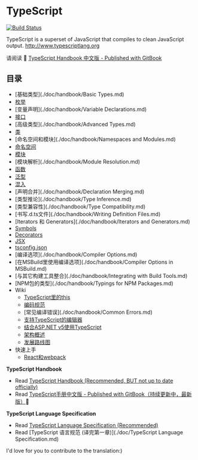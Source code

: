 # TypeScript

[![Build Status](https://travis-ci.org/zhongsp/TypeScript.svg?branch=master)](https://travis-ci.org/zhongsp/TypeScript)

TypeScript is a superset of JavaScript that compiles to clean JavaScript output.  http://www.typescriptlang.org

请阅读 :book: [TypeScript Handbook 中文版 - Published with GitBook](http://zhongsp.gitbooks.io/typescript-handbook/content/)


## 目录

* [基础类型](./doc/handbook/Basic Types.md)
* [枚举](./doc/handbook/Enums.md)
* [变量声明](./doc/handbook/Variable Declarations.md)
* [接口](./doc/handbook/Interfaces.md)
* [高级类型](./doc/handbook/Advanced Types.md)
* [类](./doc/handbook/Classes.md)
* [命名空间和模块](./doc/handbook/Namespaces and Modules.md)
* [命名空间](./doc/handbook/Namespaces.md)
* [模块](./doc/handbook/Modules.md)
* [模块解析](./doc/handbook/Module Resolution.md)
* [函数](./doc/handbook/Functions.md)
* [泛型](./doc/handbook/Generics.md)
* [混入](./doc/handbook/Mixins.md)
* [声明合并](./doc/handbook/Declaration Merging.md)
* [类型推论](./doc/handbook/Type Inference.md)
* [类型兼容性](./doc/handbook/Type Compatibility.md)
* [书写.d.ts文件](./doc/handbook/Writing Definition Files.md)
* [Iterators 和 Generators](./doc/handbook/Iterators and Generators.md)
* [Symbols](./doc/handbook/Symbols.md)
* [Decorators](./doc/handbook/Decorators.md)
* [JSX](./doc/handbook/JSX.md)
* [tsconfig.json](./doc/handbook/tsconfig.json.md)
* [编译选项](./doc/handbook/Compiler Options.md)
* [在MSBuild里使用编译选项](./doc/handbook/Compiler Options in MSBuild.md)
* [与其它构建工具整合](./doc/handbook/Integrating with Build Tools.md)
* [NPM包的类型](./doc/handbook/Typings for NPM Packages.md)
* Wiki
  * [TypeScript里的this](./doc/handbook/this-in-TypeScript.md)
  * [编码规范](./doc/handbook/coding_guidelines.md)
  * [常见编译错误](./doc/handbook/Common Errors.md)
  * [支持TypeScript的编辑器](./doc/handbook/TypeScript-Editor-Support.md)
  * [结合ASP.NET v5使用TypeScript](./doc/handbook/Using-TypeScript-With-ASP.NET-5.md)
  * [架构概述](./doc/handbook/Architectural-Overview.md)
  * [发展路线图](./doc/handbook/Roadmap.md)
* 快速上手
  * [React和webpack](./doc/handbook/quick-start/react-webpack.md)

**TypeScript Handbook**

* Read [TypeScript Handbook (Recommended, BUT not up to date officially)](http://www.typescriptlang.org/Handbook)
* Read [TypeScript手册中文版 - Published with GitBook（持续更新中，最新版）](http://zhongsp.gitbooks.io/typescript-handbook/content/):book: 

**TypeScript Language Specification**

* Read [TypeScript Language Specification (Recommended)](https://github.com/Microsoft/TypeScript/blob/master/doc/spec.md)
* Read [TypeScript 语言规范 (译完第一章)](./doc/TypeScript Language Specification.md)

I'd love for you to contribute to the translation:)
